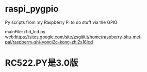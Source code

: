 raspi_pygpio
============

Py scripts from my Raspberry Pi to do stuff via the GPIO

mainFile: rfid_lcd.py
web:https://sites.google.com/site/zsgititit/home/raspberry-shu-mei-pai/raspberry-shi-yongi2c-kong-zhi2x16lcd


  RC522.PY是3.0版
  ==============
